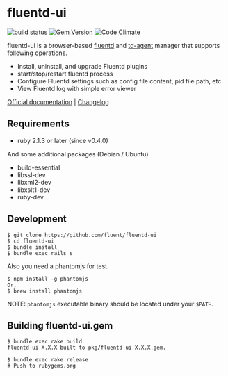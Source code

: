 # fluentd-ui

[![build status](https://circleci.com/gh/fluent/fluentd-ui.png?style=shield&circle-token=a739a52ae9ae6774ab2192d4236a5f93ac29e11e)](https://circleci.com/gh/fluent/fluentd-ui)
[![Gem Version](https://badge.fury.io/rb/fluentd-ui.svg)](http://badge.fury.io/rb/fluentd-ui)
[![Code Climate](https://codeclimate.com/github/fluent/fluentd-ui/badges/gpa.svg)](https://codeclimate.com/github/fluent/fluentd-ui)

fluentd-ui is a browser-based [fluentd](http://www.fluentd.org) and [td-agent](https://docs.treasuredata.com/articles/td-agent) manager that supports following operations.

* Install, uninstall, and upgrade Fluentd plugins
* start/stop/restart fluentd process
* Configure Fluentd settings such as config file content, pid file path, etc
* View Fluentd log with simple error viewer

[Official documentation](http://docs.fluentd.org/articles/fluentd-ui) \| [Changelog](./ChangeLog.md)


## Requirements

- ruby 2.1.3 or later (since v0.4.0)

And some additional packages (Debian / Ubuntu)

- build-essential
- libssl-dev
- libxml2-dev
- libxslt1-dev
- ruby-dev

## Development

    $ git clone https://github.com/fluent/fluentd-ui
    $ cd fluentd-ui
    $ bundle install
    $ bundle exec rails s

Also you need a phantomjs for test.

    $ npm install -g phantomjs
    Or,
    $ brew install phantomjs

NOTE: `phantomjs` executable binary should be located under your `$PATH`.

## Building fluentd-ui.gem

    $ bundle exec rake build
    fluentd-ui X.X.X built to pkg/fluentd-ui-X.X.X.gem.

    $ bundle exec rake release
    # Push to rubygems.org
